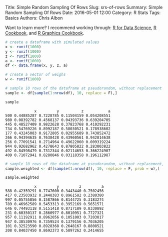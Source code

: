 Title: Simple Random Sampling Of Rows
Slug: srs-of-rows
Summary: Simple Random Sampling Of Rows
Date: 2016-05-01 12:00
Category: R Stats
Tags: Basics
Authors: Chris Albon

Want to learn more? I recommend working through: [R for Data Science](http://amzn.to/2myxnhi), [R Cookbook](http://amzn.to/2lF6hkb), and [R Graphics Cookbook](http://amzn.to/2m0fcPL).


```R
# create a dataframe with simulated values
x <- runif(1000)
y <- runif(1000)
z <- runif(1000)
a <- runif(1000)
df <- data.frame(x, y, z, a)
```


```R
# create a vector of weighs
w <- runif(1000)
```


```R
# sample 10 rows of the dataframe at pseudorandom, without replacement
sample <- df[sample(1:nrow(df), 10, replace = F),]
```


```R
sample
```




                 x         y          z           a
    500 0.44885287 0.7228785 0.11504159 0.054208551
    980 0.08392782 0.4568137 0.04393736 0.639204705
    445 0.48527409 0.9822628 0.37823768 0.410292231
    734 0.54769226 0.8992187 0.58030521 0.178938602
    177 0.43245083 0.9172805 0.02955689 0.743852472
    266 0.94394635 0.7638428 0.43960561 0.942814638
    256 0.77091541 0.2714964 0.49622060 0.009319224
    944 0.92682962 0.4278643 0.87805822 0.283003822
    492 0.84598479 0.7312344 0.02114653 0.366224907
    409 0.71072941 0.8280846 0.03118358 0.196112987




```R
# sample 10 rows of the dataframe at pseudorandom, without replacement, with the selection of reach row weighted by w (note w doesn't need to add up to 1)
sample.weighted <- df[sample(1:nrow(df), 10, replace = F, prob = w),]
```


```R
sample.weighted
```




                 x         y         z         a
    588 0.42359291 0.7747600 0.3443440 0.7502456
    417 0.23503932 0.2448383 0.8961582 0.2380380
    997 0.05755856 0.1587866 0.8144725 0.3183274
    789 0.46962589 0.5453313 0.3952169 0.5651571
    646 0.74493118 0.5151418 0.8717189 0.8330892
    231 0.60350137 0.2860977 0.8010951 0.7727321
    957 0.11192911 0.8962056 0.1051003 0.7203017
    947 0.38530976 0.7359524 0.1379156 0.7036205
    101 0.32523590 0.8928368 0.2648167 0.8808521
    208 0.84037450 0.8692373 0.5897262 0.2414655
